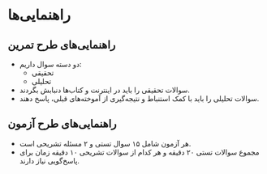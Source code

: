 # راهنمایی‌ها
 ## راهنمایی‌های طرح تمرین
 - دو دسته سوال داریم:
   - تحقیقی
   - تحلیلی
- سوالات تحقیقی را باید در اینترنت و کتاب‌ها دنبابش بگردند.
- سوالات تحلیلی را باید با کمک استنباط و نتیجه‌گیری از آموخته‌های قبلی، پاسخ دهند.

 ## راهنمایی‌های طرح آزمون
 - هر آزمون شامل ۱۵ سوال تستی و ۲ مسئله تشریحی است.
 - مجموع سوالات تستی ۲۰ دقیقه و هر کدام از سوالات تشریحی ۱۰ دقیقه زمان برای پاسخ‌گویی نیاز دارند.
